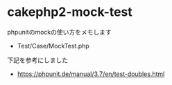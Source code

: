 # cakephp2-mock-test

phpunitのmockの使い方をメモします

* Test/Case/MockTest.php

下記を参考にしました

* https://phpunit.de/manual/3.7/en/test-doubles.html
